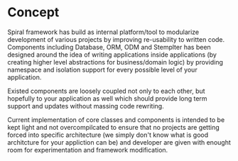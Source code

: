 # Concept
Spiral framework has build as internal platform/tool to modularize development 
of various projects by improving re-usability to written code. Components
including Database, ORM, ODM and Stemplter has been designed around the idea of writing
applications inside applications (by creating higher level abstractions for business/domain logic)
by providing namespace and isolation support for every possible level of your application.

Existed components are loosely coupled not only to each other, but hopefully 
to your application as well which should provide long term support and updates
without massing code rewriting.

Current implementation of core classes and components is intended to be kept light
and not overcompilcated to ensure that no projects are getting forced into specific
architecture (we simply don't know what is good architcture for your appliction can be)
and developer are given with enought room for experimentation and framework modification.
